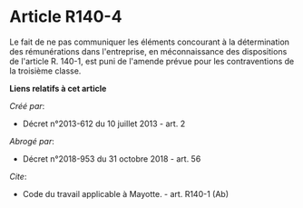 # Article R140-4

Le fait de ne pas communiquer les éléments concourant à la détermination des rémunérations dans l'entreprise, en
méconnaissance des dispositions de l'article R. 140-1, est puni de l'amende prévue pour les contraventions de la troisième
classe.

**Liens relatifs à cet article**

_Créé par_:

  - Décret n°2013-612 du 10 juillet 2013 - art. 2

_Abrogé par_:

  - Décret n°2018-953 du 31 octobre 2018 - art. 56

_Cite_:

  - Code du travail applicable à Mayotte. - art. R140-1 (Ab)
